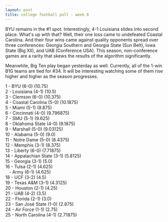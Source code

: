 ```yaml
---
layout: post
title: college football poll - week 8
---
```


BYU remains in the #1 spot.  Interestingly, 4-1 Louisiana slides into
second place.  What's up with that?  Well, their one loss came to
undefeated Coastal Carolina.  And their four wins came against quality
opponents spread over three conferences: Georgia Southern and Georgia
State (Sun Belt), Iowa State (Big XII), and UAB (Conference USA).
This season, non-conference games are a rarity that skews the results
of the algorithm significantly.

Meanwhile, Big Ten play began yesterday as well.  Currently, all of
the 1-win B1G teams are tied for #34.  It will be interesting watching
some of them rise higher and higher as the season progresses.


1 - BYU (6-0) (10.75)  
2 - Louisiana (4-1) (10.5)  
3 - Clemson (6-0) (10.375)  
4 - Coastal Carolina (5-0) (10.1875)  
5 - Miami (5-1) (9.875)  
6 - Cincinnati (4-0) (9.796875)  
7 - SMU (5-1) (9.625)  
8 - Oklahoma State (4-0) (9.1875)  
9 - Marshall (5-0) (9.03125)  
10 - Alabama (5-0) (9.0)  
11 - Notre Dame (5-0) (8.4375)  
12 - Memphis (3-1) (8.375)  
13 - Liberty (6-0) (7.71875)  
14 - Appalachian State (3-1) (5.8125)  
15 - Georgia (3-1) (5.0)  
16 - Tulsa (2-1) (4.625)  
&nbsp;&nbsp; - Army (6-1) (4.625)  
18 - UCF (3-2) (4.5)  
19 - Texas A&M (3-1) (4.3125)  
20 - Houston (2-1) (4.25)  
21 - UAB (4-2) (3.5)  
22 - Florida (2-1) (3.0)  
23 - San José State (1-0) (2.875)  
24 - Air Force (1-1) (2.75)  
25 - North Carolina (4-1) (2.71875)  
